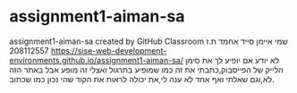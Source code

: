 # assignment1-aiman-sa
assignment1-aiman-sa created by GitHub Classroom
שמי איימן סייד אחמד
ת.ז 208112557
https://sise-web-development-environments.github.io/assignment1-aiman-sa/
לא יודע אם יופיע לך את סימן הלייק של הפייסבוק,כתבתי את זה כמו שמופיע בתרגול ואצלי זה מופע אבל באתר הזה לא,וגם שאלתי ואף אחד לא ענה לי,את יכולה לראות את הקוד שהי נכון כמו שכתוב.
